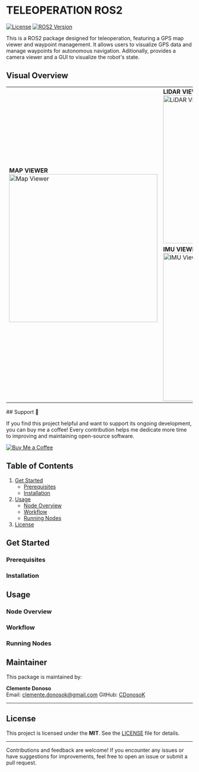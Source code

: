 # TELEOPERATION ROS2

[![License](https://img.shields.io/badge/License-MIT--Clause-blue.svg)](https://opensource.org/licenses/MIT)
[![ROS2 Version](https://img.shields.io/badge/ROS-Humble-green)](https://docs.ros.org/en/humble/index.html)

This is a ROS2 package designed for teleoperation, featuring a GPS map viewer and waypoint management. It allows users to visualize GPS data and manage waypoints for autonomous navigation. Aditionally, provides a camera viewer and a GUI to visualize the robot's state.

## Visual Overview
<table>
  <tr>
    <td rowspan="2">
      <strong>MAP VIEWER</strong><br>
      <img src="https://github.com/CDonosoK/ros2_teleoperation/blob/main/images/map_viewer.png" alt="Map Viewer" width="400">
    </td>
    <td>
      <strong>LIDAR VIEWER</strong><br>
      <img src="https://github.com/CDonosoK/ros2_teleoperation/blob/main/images/lidar_viewer.png" alt="LiDAR Viewer" width="400">
    </td>
  </tr>
  <tr>
    <td>
      <strong>IMU VIEWER</strong><br>
      <img src="https://github.com/CDonosoK/ros2_teleoperation/blob/main/images/imu_viewer.png" alt="IMU Viewer" width="400">
    </td>
  </tr>
</table>
## Support 💖

If you find this project helpful and want to support its ongoing development, you can buy me a coffee! Every contribution helps me dedicate more time to improving and maintaining open-source software.

<a href="https://www.buymeacoffee.com/CDonosoK" target="https://buymeacoffee.com/cdonosok">
  <img src="https://img.shields.io/badge/Buy%20Me%20a%20Coffee-Support-orange?style=for-the-badge&logo=buy-me-a-coffee&logoColor=white" alt="Buy Me a Coffee">
</a>


## Table of Contents
1. [Get Started](#get-started)
   - [Prerequisites](#prerequisites)
   - [Installation](#installation)
2. [Usage](#usage)
   - [Node Overview](#node-overview)
   - [Workflow](#workflow)
   - [Running Nodes](#running-nodes)
3. [License](#license)


## Get Started
### Prerequisites
### Installation

## Usage
### Node Overview
### Workflow
### Running Nodes


## Maintainer
This package is maintained by:

**Clemente Donoso**  
Email: [clemente.donosok@gmail.com](mailto:clemente.donosok@gmail.com)
GitHub: [CDonosoK](https://github.com/CDonosoK)  

---

## License
This project is licensed under the **MIT**. See the [LICENSE](LICENSE) file for details.

---
Contributions and feedback are welcome! If you encounter any issues or have suggestions for improvements, feel free to open an issue or submit a pull request.
